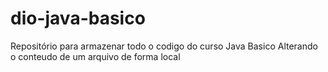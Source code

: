 # dio-java-basico
Repositório para armazenar todo o codigo do curso Java Basico
Alterando o conteudo de um arquivo de forma local